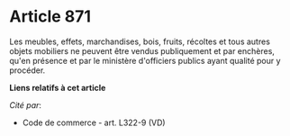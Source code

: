 # Article 871

Les meubles, effets, marchandises, bois, fruits, récoltes et tous autres objets mobiliers ne peuvent être vendus publiquement
et par enchères, qu'en présence et par le ministère d'officiers publics ayant qualité pour y procéder.

**Liens relatifs à cet article**

_Cité par_:

  - Code de commerce - art. L322-9 (VD)
